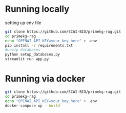 # Running locally

setting up env file

```bash
git clone https://github.com/SCAI-BIO/primekg-rag.git
cd primekg-rag
echo "OPENAI_API_KEY=your_key_here" > .env
pip install -r requirements.txt
#unzip databases
python setup_databases.py
streamlit run app.py

```

# Running via docker

```bash
git clone https://github.com/SCAI-BIO/primekg-rag.git
cd primekg-rag
echo "OPENAI_API_KEY=your_key_here" > .env
docker-compose up --build


```
